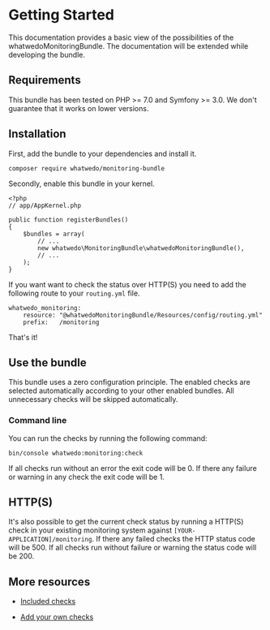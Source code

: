 # Getting Started

This documentation provides a basic view of the possibilities of the whatwedoMonitoringBundle. 
The documentation will be extended while developing the bundle.

## Requirements

This bundle has been tested on PHP >= 7.0 and Symfony >= 3.0. 
We don't guarantee that it works on lower versions.


## Installation

First, add the bundle to your dependencies and install it.

```
composer require whatwedo/monitoring-bundle
```

Secondly, enable this bundle in your kernel.

```
<?php
// app/AppKernel.php

public function registerBundles()
{
    $bundles = array(
        // ...
        new whatwedo\MonitoringBundle\whatwedoMonitoringBundle(),
        // ...
    );
}
```

If you want want to check the status over HTTP(S) you need to add the following route to your `routing.yml` file.

```
whatwedo_monitoring:
    resource: "@whatwedoMonitoringBundle/Resources/config/routing.yml"
    prefix:   /monitoring
```

That's it!

## Use the bundle

This bundle uses a zero configuration principle. The enabled checks are selected automatically according to your other enabled bundles. All unnecessary checks will be skipped automatically. 

### Command line

You can run the checks by running the following command:

```
bin/console whatwedo:monitoring:check
```

If all checks run without an error the exit code will be 0. If there any failure or warning in any check the exit code will be 1. 

## HTTP(S)

It's also possible to get the current check status by running a HTTP(S) check in your existing monitoring system against `[YOUR-APPLICATION]/monitoring`. If there any failed checks the HTTP status code will be 500. If all checks run without failure or warning the status code will be 200.

## More resources

- [Included checks](included-checks.md)
* [Add your own checks](own-checks.md)
